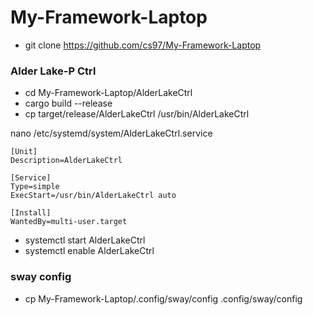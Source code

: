 # My-Framework-Laptop

* git clone https://github.com/cs97/My-Framework-Laptop

### Alder Lake-P Ctrl
* cd My-Framework-Laptop/AlderLakeCtrl
* cargo build --release
* cp target/release/AlderLakeCtrl /usr/bin/AlderLakeCtrl

nano /etc/systemd/system/AlderLakeCtrl.service
```
[Unit]
Description=AlderLakeCtrl

[Service]
Type=simple
ExecStart=/usr/bin/AlderLakeCtrl auto

[Install]
WantedBy=multi-user.target
```
* systemctl start AlderLakeCtrl
* systemctl enable AlderLakeCtrl

### sway config
* cp My-Framework-Laptop/.config/sway/config .config/sway/config
